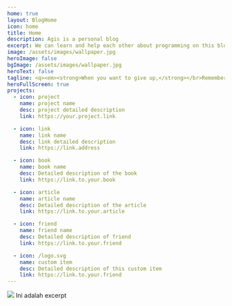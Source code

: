 ```yaml
---
home: true
layout: BlogHome
icon: home
title: Home
description: Agis is a personal blog
excerpt: We can learn and help each other about programming on this blog
image: /assets/images/wallpaper.jpg
heroImage: false
bgImage: /assets/images/wallpaper.jpg
heroText: false
tagline: <q><em><strong>When you want to give up,</strong></br>Remember why you started</em></q>
heroFullScreen: true
projects:
  - icon: project
    name: project name
    desc: project detailed description
    link: https://your.project.link

  - icon: link
    name: link name
    desc: link detailed description
    link: https://link.address

  - icon: book
    name: book name
    desc: Detailed description of the book
    link: https://link.to.your.book

  - icon: article
    name: article name
    desc: Detailed description of the article
    link: https://link.to.your.article

  - icon: friend
    name: friend name
    desc: Detailed description of friend
    link: https://link.to.your.friend

  - icon: /logo.svg
    name: custom item
    desc: Detailed description of this custom item
    link: https://link.to.your.friend
---
```

![ ](./assets/logo.svg)
Ini adalah excerpt
<!-- more -->
